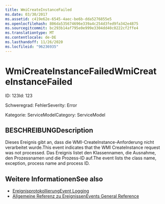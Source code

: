 ```yaml
---
title: WmiCreateInstanceFailed
ms.date: 03/30/2017
ms.assetid: c419e62e-6545-4aec-be6b-dda5276855e5
ms.openlocfilehash: 806da535674696e339a4c254d3fed9fa342e4875
ms.sourcegitcommit: bc293b14af795e0e999e3304dd40c0222cf2ffe4
ms.translationtype: MT
ms.contentlocale: de-DE
ms.lasthandoff: 11/26/2020
ms.locfileid: "96236935"
---
```

# <a name="wmicreateinstancefailed"></a><span data-ttu-id="1e040-102">WmiCreateInstanceFailed</span><span class="sxs-lookup"><span data-stu-id="1e040-102">WmiCreateInstanceFailed</span></span>

<span data-ttu-id="1e040-103">ID: 123</span><span class="sxs-lookup"><span data-stu-id="1e040-103">Id: 123</span></span>  
  
 <span data-ttu-id="1e040-104">Schweregrad: Fehler</span><span class="sxs-lookup"><span data-stu-id="1e040-104">Severity: Error</span></span>  
  
 <span data-ttu-id="1e040-105">Kategorie: ServiceModel</span><span class="sxs-lookup"><span data-stu-id="1e040-105">Category: ServiceModel</span></span>  
  
## <a name="description"></a><span data-ttu-id="1e040-106">BESCHREIBUNG</span><span class="sxs-lookup"><span data-stu-id="1e040-106">Description</span></span>  

 <span data-ttu-id="1e040-107">Dieses Ereignis gibt an, dass die WMI-CreateInstance-Anforderung nicht verarbeitet wurde.</span><span class="sxs-lookup"><span data-stu-id="1e040-107">This event indicates that the WMI CreateInstance request was not processed.</span></span> <span data-ttu-id="1e040-108">Das Ereignis listet den Klassennamen, die Ausnahme, den Prozessnamen und die Prozess-ID auf.</span><span class="sxs-lookup"><span data-stu-id="1e040-108">The event lists the class name, exception, process name and process ID.</span></span>  
  
## <a name="see-also"></a><span data-ttu-id="1e040-109">Weitere Informationen</span><span class="sxs-lookup"><span data-stu-id="1e040-109">See also</span></span>

- [<span data-ttu-id="1e040-110">Ereignisprotokollierung</span><span class="sxs-lookup"><span data-stu-id="1e040-110">Event Logging</span></span>](index.md)
- [<span data-ttu-id="1e040-111">Allgemeine Referenz zu Ereignissen</span><span class="sxs-lookup"><span data-stu-id="1e040-111">Events General Reference</span></span>](events-general-reference.md)
